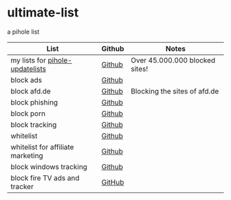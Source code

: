 # ultimate-list
a pihole list

List|Github|Notes
----|------|----
my lists for [pihole-updatelists](https://github.com/jacklul/pihole-updatelists)|[Github](https://raw.githubusercontent.com/ultimate-pihole-list/list/main/blacklist/pihole-updatelists-list.txt)| Over 45.000.000 blocked sites!
block ads|[Github](https://github.com/ultimate-pihole-list/list/raw/main/blacklist/ads.txt)
block afd.de|[Github](https://raw.githubusercontent.com/ultimate-pihole-list/list/main/blacklist/afd.txt)| Blocking the sites of afd.de
block phishing|[Github](https://raw.githubusercontent.com/ultimate-pihole-list/list/main/blacklist/phish.txt)
block porn|[Github](https://github.com/ultimate-pihole-list/list/raw/main/blacklist/porn.txt)
block tracking|[Github](https://github.com/ultimate-pihole-list/list/raw/main/blacklist/tracking.txt)
whitelist|[Github](https://raw.githubusercontent.com/ultimate-pihole-list/list/main/whitelist/whitelist.txt)
whitelist for affiliate marketing | [Github](https://raw.githubusercontent.com/ultimate-pihole-list/list/main/whitelist/affiliate.txt)
block windows tracking|[Github](https://raw.githubusercontent.com/ultimate-pihole-list/list/main/blacklist/windows-tracking.txt)
block fire TV ads and tracker | [GitHub](https://raw.githubusercontent.com/ultimate-pihole-list/list/main/blacklist/fire-tv.txt)
